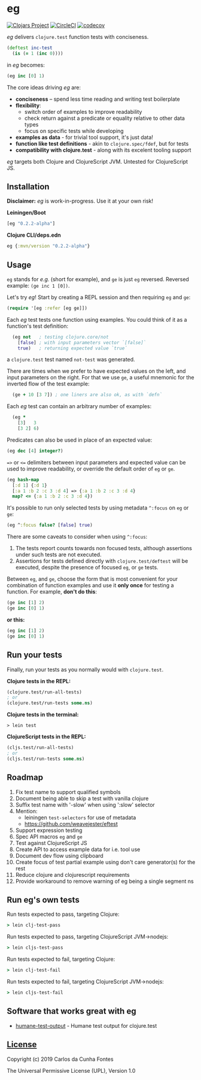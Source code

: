 # eg
[![Clojars Project](https://img.shields.io/clojars/v/eg.svg)](https://clojars.org/eg)
[![CircleCI](https://circleci.com/gh/ccfontes/eg.svg?style=svg)](https://circleci.com/gh/ccfontes/eg)
[![codecov](https://codecov.io/gh/ccfontes/eg/branch/master/graph/badge.svg)](https://codecov.io/gh/ccfontes/eg)

*eg* delivers `clojure.test` function tests with conciseness.

```clj
(deftest inc-test
  (is (= 1 (inc 0))))
```
in *eg* becomes:
```clj
(eg inc [0] 1)
```

The core ideas driving *eg* are:
  - **conciseness** – spend less time reading and writing test boilerplate
  - **flexibility**:
    - switch order of examples to improve readability
    - check return against a predicate or equality relative to other data types
    - focus on specific tests while developing
  - **examples as data** - for trivial tool support, it's just data!
  - **function like test definitions** - akin to `clojure.spec/fdef`, but for tests
  - **compatibility with clojure.test** - along with its excelent tooling support

*eg* targets both Clojure and ClojureScript JVM. Untested for ClojureScript JS.

## Installation
**Disclaimer:** *eg* is work-in-progress. Use it at your own risk!

**Leiningen/Boot**
```clj
[eg "0.2.2-alpha"]
```
**Clojure CLI/deps.edn**
```clj
eg {:mvn/version "0.2.2-alpha"}
```

## Usage
`eg` stands for *e.g.* (short for example), and `ge` is just `eg` reversed. Reversed example: `(ge inc 1 [0])`.

Let's try *eg*! Start by creating a REPL session and then requiring `eg` and `ge`:
```clj
(require '[eg :refer [eg ge]])
```

Each *eg* test tests one function using examples. You could think of it as a function's test definition:
```clj
  (eg not   ; testing clojure.core/not
    [false] ; with input parameters vector `[false]`
    true)   ; returning expected value `true`
```
a `clojure.test` test named `not-test` was generated.

There are times when we prefer to have expected values
on the left, and input parameters on the right.
For that we use `ge`, a useful mnemonic for the inverted flow of the test example:
```clj
  (ge + 10 [3 7]) ; one liners are also ok, as with `defn`
```

Each *eg* test can contain an arbitrary number of examples:
```clj
  (eg *
    [3]   3
    [3 2] 6)
```

Predicates can also be used in place of an expected value:
```clj
(eg dec [4] integer?)
```

`=>` or `<=` delimiters between input parameters and expected value can be used to improve readability, or
override the default order of `eg` or `ge`.
```clj
(eg hash-map
  [:d 1] {:d 1}
  [:a 1 :b 2 :c 3 :d 4] => {:a 1 :b 2 :c 3 :d 4}
  map? <= {:a 1 :b 2 :c 3 :d 4})
```

It's possible to run only selected tests by using metadata `^:focus` on `eg` or `ge`:
```clj
(eg ^:focus false? [false] true)
```
There are some caveats to consider when using `^:focus`:
  1. The tests report counts towards non focused tests, although assertions under such tests are not executed.
  2. Assertions for tests defined directly with `clojure.test/deftest` will be executed, despite the presence of focused `eg`, or `ge` tests. 

Between `eg`, and `ge`, choose the form that is most convenient for your combination of function examples and use it **only once** for testing a function. For example, **don't do this**:
```clj
(ge inc [1] 2)
(ge inc [0] 1)
```
**or this:**
```clj
(eg inc [1] 2)
(ge inc [0] 1)
```

## Run your tests
Finally, run your tests as you normally would with `clojure.test`.

**Clojure tests in the REPL:**
```clj
(clojure.test/run-all-tests)
; or
(clojure.test/run-tests some.ns)
```

**Clojure tests in the terminal:**
```
> lein test
```

**ClojureScript tests in the REPL:**
```clj
(cljs.test/run-all-tests)
; or
(cljs.test/run-tests some.ns)
```

## Roadmap
  1. Fix test name to support qualified symbols
  2. Document being able to skip a test with vanilla clojure
  3. Suffix test name with '-slow' when using ':slow' selector
  4. Mention:
     - leiningen `test-selectors` for use of metadata
     - https://github.com/weavejester/eftest
  5. Support expression testing
  6. Spec API macros `eg` and `ge`
  7. Test against ClojureScript JS
  8. Create API to access example data for i.e. tool use
  9. Document dev flow using clipboard
  10. Create focus of test partial example using don't care generator(s) for the rest
  11. Reduce clojure and clojurescript requirements
  12. Provide workaround to remove warning of eg being a single segment ns

## Run eg's own tests
Run tests expected to pass, targeting Clojure:
```clj
> lein clj-test-pass
```
Run tests expected to pass, targeting ClojureScript JVM->nodejs:
```clj
> lein cljs-test-pass
```
Run tests expected to fail, targeting Clojure:
```clj
> lein clj-test-fail
```
Run tests expected to fail, targeting ClojureScript JVM->nodejs:
```clj
> lein cljs-test-fail
```

## Software that works great with eg
  * [humane-test-output](https://github.com/pjstadig/humane-test-output) - Humane test output for clojure.test

## [License](LICENSE.md)
Copyright (c) 2019 Carlos da Cunha Fontes

The Universal Permissive License (UPL), Version 1.0

